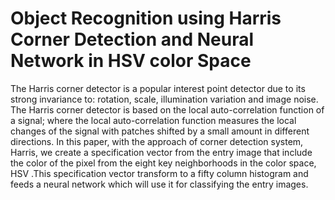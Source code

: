 # Object Recognition using Harris Corner Detection and Neural Network in HSV color Space
The Harris corner detector is a popular interest point detector due to its strong invariance to: rotation, scale, illumination variation and image noise. The Harris corner detector is based on the local auto-correlation function of a signal; where the local auto-correlation function measures the local changes of the signal with patches shifted by a small amount in different directions. In this paper, with the approach of corner detection system, Harris, we create a specification vector from the entry image that include the color of the pixel from the eight key neighborhoods in the color space, HSV .This specification vector transform to a fifty column histogram and feeds a neural network which will use it for classifying the entry images.
